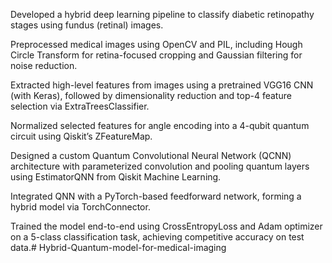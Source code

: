 Developed a hybrid deep learning pipeline to classify diabetic retinopathy stages using fundus (retinal) images.

Preprocessed medical images using OpenCV and PIL, including Hough Circle Transform for retina-focused cropping and Gaussian filtering for noise reduction.

Extracted high-level features from images using a pretrained VGG16 CNN (with Keras), followed by dimensionality reduction and top-4 feature selection via ExtraTreesClassifier.

Normalized selected features for angle encoding into a 4-qubit quantum circuit using Qiskit’s ZFeatureMap.

Designed a custom Quantum Convolutional Neural Network (QCNN) architecture with parameterized convolution and pooling quantum layers using EstimatorQNN from Qiskit Machine Learning.

Integrated QNN with a PyTorch-based feedforward network, forming a hybrid model via TorchConnector.

Trained the model end-to-end using CrossEntropyLoss and Adam optimizer on a 5-class classification task, achieving competitive accuracy on test data.# Hybrid-Quantum-model-for-medical-imaging
